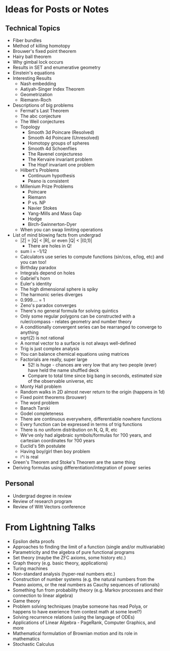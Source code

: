 # Ideas for Posts or Notes

## Technical Topics
- Fiber bundles
- Method of killing homotopy
- Brouwer's fixed point theorem
- Hairy ball theorem
- Why gimbal lock occurs
- Results in SET and enumerative geometry
- Einstein's equations
- Interesting Results
  - Nash embedding
  - Aatiyah-Singer Index Theorem
  - Geometrization
  - Riemann-Roch
- Descriptions of big problems
  - Fermat's Last Theorem
  - The abc conjecture
  - The Weil conjectures
  - Topology
    - Smooth 3d Poincare (Resolved)
    - Smooth 4d Poincare (Unresolved)
    - Homotopy groups of spheres
    - Smooth 4d Schoenflies
    - The Ravenel conjectureso
    - The Kervaire invariant problem
    - The Hopf invariant one problem
  - Hilbert's Problems
    - Continuum hypothesis
    - Peano is consistent
  - Millenium Prize Problems
    - Poincare
    - Riemann
    - P vs. NP
    - Navier Stokes
    - Yang-Mills and Mass Gap
    - Hodge
    - Birch-Swinnerton-Dyer
  - When you can swap limiting operations
- List of mind blowing facts from undergrad
  - |Z| = |Q| < |R|, or even |Q| < |(0,1)|
    - There are holes in Q!
  - sum i = -1/12
  - Calculators use series to compute functions (sin/cos, e/log, etc) and you can too!
  - Birthday paradox
  - Integrals depend on holes
  - Gabriel's horn
  - Euler's identity
  - The high dimensional sphere is spiky
  - The harmonic series diverges
  - 0.999.... = 1
  - Zeno's paradox converges
  - There's no general formula for solving quintics
  - Only some regular polygons can be constructed with a ruler/compass - relates geometry and number theory
  - A conditionally convergent series can be rearranged to converge to anything
  - sqrt(2) is not rational
  - A normal vector to a surface is not always well-defined
  - Trig is just complex analysis
  - You can balance chemical equations using matrices
  - Factorials are really, super large
    - 52! is huge - chances are very low that any two people (ever) have held the name shuffled deck
    - Compare to total time since big bang in seconds, estimated size of the observable universe, etc
  - Monty Hall problem
  - Random walks in 2D almost never return to the origin (happens in 1d)
  - Fixed point theorems (brouwer)
  - The word problem
  - Banach Tarski
  - Godel completeness
  - There are continuous everywhere, differentiable nowhere functions
  - Every function can be expressed in terms of trig functions
  - There is no uniform distribution on N, Q, R, etc
  - We've only had algebraic symbols/formulas for ?00 years, and cartesian coordinates for ?00 years
  - Euclid's 5th postulate
  - Having boy/girl then boy problem
  - i^i is real
- Green's Theorem and Stoke's Theorem are the same thing
- Deriving formulas using differentiation/integration of power series



## Personal
- Undergrad degree in review
- Review of research program
- Review of Witt Vectors conference

# From Lightning Talks
- Epsilon delta proofs
- Approaches to finding the limit of a function (single and/or multivariable)
- Parametricity and the algebra of pure functional programs
- Set theory (maybe the ZFC axioms, some history etc.)
- Graph theory (e.g. basic theory, applications)
- Turing machines
- Non-standard analysis (hyper-real numbers etc.)
- Construction of number systems (e.g. the natural numbers from the Peano axioms, or the real numbers as Cauchy sequences of rationals)
- Something fun from probability theory (e.g. Markov processes and their connection to linear algebra)
- Game theory
- Problem solving techniques (maybe someone has read Polya, or happens to have exerience from contest math at some level?)
- Solving recurrence relations (using the language of ODEs)
- Applications of Linear Algebra - PageRank, Computer Graphics, and more
- Mathematical formulation of Brownian motion and its role in mathematics
- Stochastic Calculus
